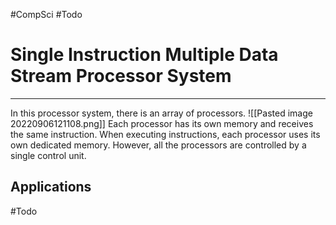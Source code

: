 #CompSci #Todo

# Single Instruction Multiple Data Stream Processor System
---
In this processor system, there is an array of processors.
![[Pasted image 20220906121108.png]]
Each processor has its own memory and receives the same instruction. When executing instructions, each processor uses its own dedicated memory. However, all the processors are controlled by a single control unit.
## Applications
#Todo
